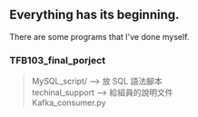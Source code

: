## Everything has its beginning.

There are some programs that I've done myself.

### TFB103_final_porject
> MySQL_script/        --> 放 SQL 語法腳本\
> techinal_support     --> 給組員的說明文件\
> Kafka_consumer.py    
